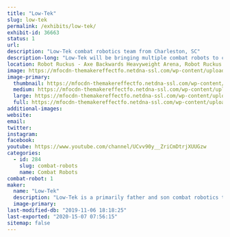 ```yaml
---
title: "Low-Tek"
slug: low-tek
permalink: /exhibits/low-tek/
exhibit-id: 36663
status: 1
url: 
description: "Low-Tek combat robotics team from Charleston, SC"
description-long: "Low-Tek will be bringing multiple combat robots to compete in the Robot Ruckus event at Orlando Maker Faire."
location: Robot Ruckus - Axe Backwards Heavyweight Arena, Robot Ruckus - Small Arena
image: https://mfocdn-themakereffectfo.netdna-ssl.com/wp-content/uploads/2019/08/IMG_20181001_235709-768x1024.jpg
image-primary:
  thumbnail: https://mfocdn-themakereffectfo.netdna-ssl.com/wp-content/uploads/2019/08/IMG_20181001_235709-150x150.jpg
  medium: https://mfocdn-themakereffectfo.netdna-ssl.com/wp-content/uploads/2019/08/IMG_20181001_235709-225x300.jpg
  large: https://mfocdn-themakereffectfo.netdna-ssl.com/wp-content/uploads/2019/08/IMG_20181001_235709-768x1024.jpg
  full: https://mfocdn-themakereffectfo.netdna-ssl.com/wp-content/uploads/2019/08/IMG_20181001_235709.jpg
additional-images:
website: 
email: 
twitter: 
instagram: 
facebook: 
youtube: https://www.youtube.com/channel/UCvv90y__ZriCmDtrjXUUGzw
categories:
  - id: 284
    slug: combat-robots
    name: Combat Robots
combat-robot: 1
maker:
  name: "Low-Tek"
  description: "Low-Tek is a primarily father and son combat robotics team from Charleston, SC. Initially discovering the hobby and competing with a heavyweight in the early 2000s, the interest was rekindled when insect-class bots were discovered in recent years. A beetleweight was built under the new team name, referencing the 'lo-tech' approach with no CAD or fancy machine shop tools being used in the construction."
  image-primary: 
last-modified-db: "2019-11-06 18:18:25"
last-exported: "2020-15-07 07:56:15"
sitemap: false
---
```

